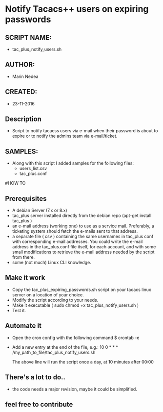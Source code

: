 # Notify Tacacs++ users on expiring passwords

## SCRIPT NAME: 
- tac_plus_notify_users.sh

## AUTHOR:
- Marin Nedea															
## CREATED: 
- 23-11-2016										

## Description
- Script to notify tacacss users via e-mail when their password is about to expire or to notify the admins team via e-mail/ticket.

## SAMPLES: 
- Along with this script I added samples for the following files: 
    - users_list.csv 
    - tac_plus.conf

#HOW TO

## Prerequisites
- A debian Server (7.x or 8.x)
- tac_plus server installed directly from the debian repo (apt-get install tac_plus )
- an e-mail address (working one) to use as a service mail. Preferably, a ticketing system should fetch the e-mails sent to that address.
- a separate file ( csv ) containing the same usernames in tac_plus conf with corresponding e-mail addresses. You could write the e-mail address in the tac_plus.conf file itself, for each account, and with some small modifications to retrieve the e-mail address needed by the script from there.
- some (not much) Linux CLI knowledge.

## Make it work
- Copy the tac_plus_expiring_passwords.sh script on your tacacs linux server on a location of your choice.
- Modify the script according to your needs.
- Make it executable ( sudo chmod +x tac_plus_notify_users.sh )
- Test it.

## Automate it
- Open the cron config with the following command
    $ crontab -e
- Add a new entry at the end of the file, e.g.:
    10  0   *   *   * /my_path_to_file/tac_plus_notify_users.sh
    
    The above line will run the script once a day, at 10 minutes after 00:00
    
## There's a lot to do.. 
- the code needs a major revision, maybe it could be simplified.

## feel free to contribute


